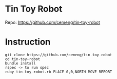 # Tin Toy Robot

Repo: https://github.com/cemeng/tin-toy-robot

# Instruction

```
git clone https://github.com/cemeng/tin-toy-robot
cd tin-toy-robot
bundle install
rspec -> to run spec
ruby tin-toy-robot.rb PLACE 0,0,NORTH MOVE REPORT
```

